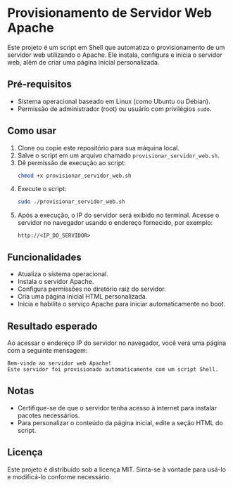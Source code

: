 # Provisionamento de Servidor Web Apache

Este projeto é um script em Shell que automatiza o provisionamento de um servidor web utilizando o Apache. Ele instala, configura e inicia o servidor web, além de criar uma página inicial personalizada.

## Pré-requisitos

- Sistema operacional baseado em Linux (como Ubuntu ou Debian).
- Permissão de administrador (root) ou usuário com privilégios `sudo`.

## Como usar

1. Clone ou copie este repositório para sua máquina local.
2. Salve o script em um arquivo chamado `provisionar_servidor_web.sh`.
3. Dê permissão de execução ao script:
   ```bash
   chmod +x provisionar_servidor_web.sh
   ```
4. Execute o script:
   ```bash
   sudo ./provisionar_servidor_web.sh
   ```
5. Após a execução, o IP do servidor será exibido no terminal. Acesse o servidor no navegador usando o endereço fornecido, por exemplo:
   ```
   http://<IP_DO_SERVIDOR>
   ```

## Funcionalidades

- Atualiza o sistema operacional.
- Instala o servidor Apache.
- Configura permissões no diretório raiz do servidor.
- Cria uma página inicial HTML personalizada.
- Inicia e habilita o serviço Apache para iniciar automaticamente no boot.

## Resultado esperado

Ao acessar o endereço IP do servidor no navegador, você verá uma página com a seguinte mensagem:

```
Bem-vindo ao servidor web Apache!
Este servidor foi provisionado automaticamente com um script Shell.
```

## Notas

- Certifique-se de que o servidor tenha acesso à internet para instalar pacotes necessários.
- Para personalizar o conteúdo da página inicial, edite a seção HTML do script.

## Licença

Este projeto é distribuído sob a licença MIT. Sinta-se à vontade para usá-lo e modificá-lo conforme necessário.

